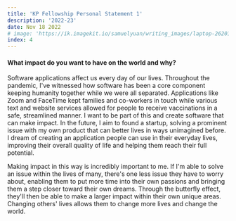 ```yaml
---
title: 'KP Fellowship Personal Statement 1'
description: '2022-23'
date: Nov 18 2022
# image: 'https://ik.imagekit.io/samuelyuan/writing_images/laptop-2620118_1920_Cq583Hl697.jpg'
index: 4
---
```


#### What impact do you want to have on the world and why?

​Software applications affect us every day of our lives. Throughout the pandemic, I've witnessed how software has been a core component keeping humanity together while we were all separated. Applications like Zoom and FaceTime kept families and co-workers in touch while various text and website services allowed for people to receive vaccinations in a safe, streamlined manner. I want to be part of this and create software that can make impact. In the future, I aim to found a startup, solving a prominent issue with my own product that can better lives in ways unimagined before. I dream of creating an application people can use in their everyday lives, improving their overall quality of life and helping them reach their full potential.

​Making impact in this way is incredibly important to me. If I'm able to solve an issue within the lives of many, there's one less issue they have to worry about, enabling them to put more time into their own passions and bringing them a step closer toward their own dreams. Through the butterfly effect, they'll then be able to make a larger impact within their own unique areas. Changing others' lives allows them to change more lives and change the world.